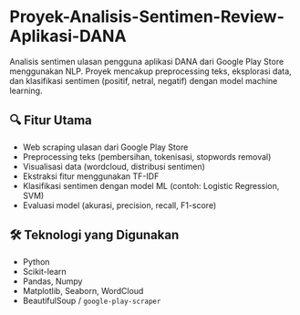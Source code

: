 # Proyek-Analisis-Sentimen-Review-Aplikasi-DANA
Analisis sentimen ulasan pengguna aplikasi DANA dari Google Play Store menggunakan NLP. Proyek mencakup preprocessing teks, eksplorasi data, dan klasifikasi sentimen (positif, netral, negatif) dengan model machine learning.
## 🔍 Fitur Utama
- Web scraping ulasan dari Google Play Store
- Preprocessing teks (pembersihan, tokenisasi, stopwords removal)
- Visualisasi data (wordcloud, distribusi sentimen)
- Ekstraksi fitur menggunakan TF-IDF
- Klasifikasi sentimen dengan model ML (contoh: Logistic Regression, SVM)
- Evaluasi model (akurasi, precision, recall, F1-score)

## 🛠️ Teknologi yang Digunakan
- Python
- Scikit-learn
- Pandas, Numpy
- Matplotlib, Seaborn, WordCloud
- BeautifulSoup / `google-play-scraper`
